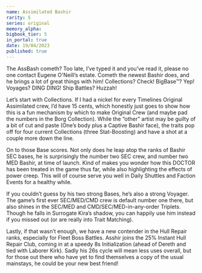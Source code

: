 ```yaml
---
name: Assimilated Bashir
rarity: 5
series: original
memory_alpha:
bigbook_tier: 5
in_portal: true
date: 19/04/2023
published: true
---
```


The AssBash cometh? Too late, I’ve typed it and you’ve read it, please no one contact Eugene O'Neill’s estate. Cometh the newest Bashir does, and he brings a lot of great things with him! Collections? Check! BigBase™? Yep! Voyages? DING DING! Ship Battles? Huzzah!

Let’s start with Collections. If I had a nickel for every Timelines Original Assimilated crew, I’d have 15 cents, which honestly just goes to show how this is a fun mechanism by which to make Original Crew (and maybe pad the numbers in the Borg Collection). While the “other” artist may be guilty of a bit of cut and paste (One’s body plus a Captive Bashir face), the traits pop off for four current Collections (three Stat-Boosting) and have a shot at a couple more down the line.

On to those Base scores. Not only does he leap atop the ranks of Bashir SEC bases, he is surprisingly the number two SEC crew, and number two MED Bashir, at time of launch. Kind of makes you wonder how this DOCTOR has been treated in the game thus far, while also highlighting the effects of power creep. This will of course serve you well in Daily Shuttles and Faction Events for a healthy while.

If you couldn’t guess by his two strong Bases, he’s also a strong Voyager. The game’s first ever SEC/MED/CMD crew is default number one there, but also shines in the SEC/MED and CMD/SEC/MED-in-any-order Triplets. Though he falls in Surrogate Kira’s shadow, you can happily use him instead if you missed out (or are really into Trait Matching).

Lastly, if that wasn’t enough, we have a new contender in the Hull Repair ranks, especially for Fleet Boss Battles. Asshir joins the 25% Instant Hull Repair Club, coming in at a speedy 8s Initialization (ahead of Dereth and tied with Laborer Kirk). Sadly his 26s cycle will mean less uses overall, but for those out there who have yet to find themselves a copy of the usual mainstays, he could be your new best friend!

